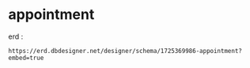 # appointment
erd :
```
https://erd.dbdesigner.net/designer/schema/1725369986-appointment?embed=true
```
